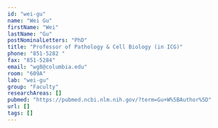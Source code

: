 ```yaml
---
id: "wei-gu"
name: "Wei Gu"
firstName: "Wei"
lastName: "Gu"
postNominalLetters: "PhD"
title: "Professor of Pathology & Cell Biology (in ICG)"
phone: "851-5282 "
fax: "851-5284"
email: "wg8@columbia.edu"
room: "609A"
lab: "wei-gu"
group: "Faculty"
researchAreas: []
pubmed: "https://pubmed.ncbi.nlm.nih.gov/?term=Gu+W%5BAuthor%5D"
url: []
tags: []
---
```

